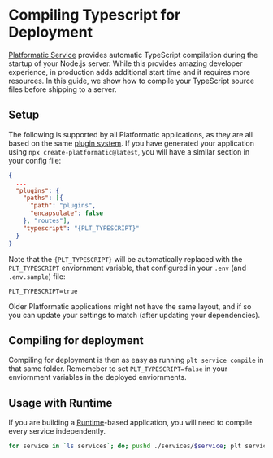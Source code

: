 # Compiling Typescript for Deployment

[Platformatic Service](/reference/service/introduction.md) provides automatic TypeScript compilation during the startup
of your Node.js server. While this provides amazing developer experience, in production adds additional
start time and it requires more resources. In this guide, we show how to compile your TypeScript
source files before shipping to a server.

## Setup

The following is supported by all Platformatic applications, as they are all based on the same [plugin system](/reference/service/plugin.md).
If you have generated your application using `npx create-platformatic@latest`, you will have a similar section in your config file:

```json
{
  ...
  "plugins": {
    "paths": [{
      "path": "plugins",
      "encapsulate": false
    }, "routes"],
    "typescript": "{PLT_TYPESCRIPT}"
  }
}
```

Note that the `{PLT_TYPESCRIPT}` will be automatically replaced with the `PLT_TYPESCRIPT` enviornment variable, that configured in your
`.env` (and `.env.sample`) file:

```
PLT_TYPESCRIPT=true
```

Older Platformatic applications might not have the same layout, and if so you can update your settings to match (after updating your dependencies).

## Compiling for deployment

Compiling for deployment is then as easy as running `plt service compile` in that same folder.
Rememeber to set `PLT_TYPESCRIPT=false` in your enviornment variables in the deployed enviornments.

## Usage with Runtime

If you are building a [Runtime](/reference/runtime/introduction.md)-based application, you will need
to compile every service independently.

```bash
for service in `ls services`; do; pushd ./services/$service; plt service compile; popd; done
```
